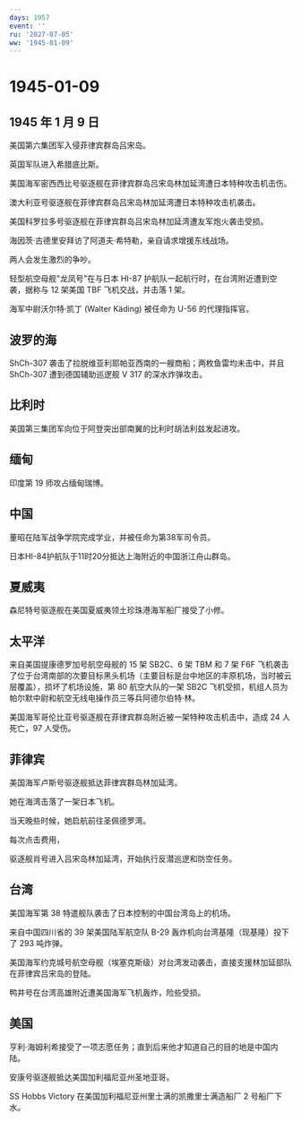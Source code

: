 ```yaml
---
days: 1957
event: ''
ru: '2027-07-05'
ww: '1945-01-09'
---
```


# 1945-01-09

## 1945 年 1 月 9 日

美国第六集团军入侵菲律宾群岛吕宋岛。

英国军队进入希腊底比斯。

美国海军密西西比号驱逐舰在菲律宾群岛吕宋岛林加延湾遭日本特种攻击机击伤。

澳大利亚号驱逐舰在菲律宾群岛吕宋岛林加延湾遭日本特种攻击机袭击。

美国科罗拉多号驱逐舰在菲律宾群岛吕宋岛林加延湾遭友军炮火袭击受损。

海因茨·古德里安拜访了阿道夫·希特勒，亲自请求增援东线战场。

两人会发生激烈的争吵。

轻型航空母舰"龙凤号"在与日本 HI-87
护航队一起航行时，在台湾附近遭到空袭，据称与 12 架美国 TBF
飞机交战，并击落 1 架。

海军中尉沃尔特·凯丁 (Walter Käding) 被任命为 U-56 的代理指挥官。

## 波罗的海

ShCh-307 袭击了拉脱维亚利耶帕亚西南的一艘商船；两枚鱼雷均未击中，并且
ShCh-307 遭到德国辅助巡逻舰 V 317 的深水炸弹攻击。

## 比利时

美国第三集团军向位于阿登突出部南翼的比利时胡法利兹发起进攻。

## 缅甸

印度第 19 师攻占缅甸瑞博。

## 中国

董昭在陆军战争学院完成学业，并被任命为第38军司令员。

日本HI-84护航队于11时20分抵达上海附近的中国浙江舟山群岛。

## 夏威夷

森尼特号驱逐舰在美国夏威夷领土珍珠港海军船厂接受了小修。

## 太平洋

来自美国提康德罗加号航空母舰的 15 架 SB2C、6 架 TBM 和 7 架 F6F
飞机袭击了位于台湾南部的次要目标黑头机场（主要目标是台中地区的丰原机场，当时被云层覆盖），损坏了机场设施，第
80 航空大队的一架 SB2C
飞机受损，机组人员为帕尔默中尉和航空无线电操作员三等兵阿德尔伯特·林。

美国海军哥伦比亚号驱逐舰在菲律宾群岛附近被一架特种攻击机击中，造成 24
人死亡，97 人受伤。

## 菲律宾

美国海军卢斯号驱逐舰抵达菲律宾群岛林加延湾。

她在海湾击落了一架日本飞机。

当天晚些时候，她启航前往圣佩德罗湾。

每次点击费用，

驱逐舰肖号进入吕宋岛林加延湾，开始执行反潜巡逻和防空任务。

## 台湾

美国海军第 38 特遣舰队袭击了日本控制的中国台湾岛上的机场。

来自中国四川省的 39 架美国陆军航空队 B-29
轰炸机向台湾基隆（现基隆）投下了 293 吨炸弹。

美国海军约克城号航空母舰（埃塞克斯级）对台湾发动袭击，直接支援林加延部队在菲律宾吕宋岛的登陆。

鸭井号在台湾高雄附近遭美国海军飞机轰炸，险些受损。

## 美国

亨利·海姆利希接受了一项志愿任务；直到后来他才知道自己的目的地是中国内陆。

安康号驱逐舰抵达美国加利福尼亚州圣地亚哥。

SS Hobbs Victory 在美国加利福尼亚州里士满的凯撒里士满造船厂 2
号船厂下水。